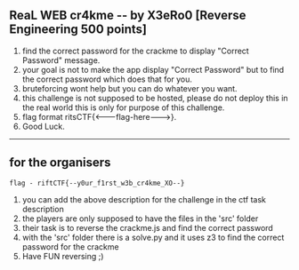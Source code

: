 ## ReaL WEB cr4kme -- by X3eRo0 [Reverse Engineering 500 points]

1. find the correct password for the crackme to display "Correct Password" message.
2. your goal is not to make the app display "Correct Password" but to find the correct
password which does that for you.
3. bruteforcing wont help but you can do whatever you want.
4. this challenge is not supposed to be hosted, please do not deploy this in the real world
this is only for purpose of this challenge.
5. flag format ritsCTF{<---flag-here--->}.
6. Good Luck. 

---
## for the organisers

```
flag - riftCTF{--y0ur_f1rst_w3b_cr4kme_XO--}
```

1. you can add the above description for the challenge in the ctf task description
2. the players are only supposed to have the files in the 'src' folder
3. their task is to reverse the crackme.js and find the correct password
4. with the 'src' folder there is a solve.py and it uses z3 to find the correct password for the crackme
5. Have FUN reversing ;)